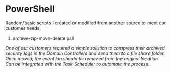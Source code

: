 # PowerShell

Random/basic scripts I created or modified from another source to meet our customer needs

1. archive-zip-move-delete.ps1

*One of our customers required a simple solution to compress their archived security logs in the Domain Controllers and send them to a file share folder. Once moved, the event log should be removed from the original location. Can be integrated with the Task Scheduler to automate the process.*
